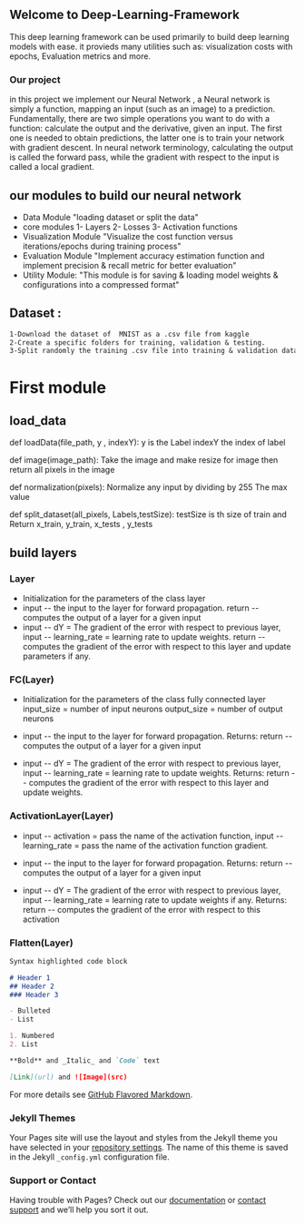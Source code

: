 ## Welcome to Deep-Learning-Framework

This deep learning framework can be used primarily to build deep learning models with ease. it provieds many utilities such as: visualization costs with epochs, Evaluation metrics and more.

### Our project

in this project we implement our Neural Network , a Neural network is simply a function, mapping an input (such as an image) to a prediction. Fundamentally, there are two simple operations you want to do with a function: calculate the output and the derivative, given an input. The first one is needed to obtain predictions, the latter one is to train your network with gradient descent. In neural network terminology, calculating the output is called the forward pass, while the gradient with respect to the input is called a local gradient.

## our modules to build our neural network
- Data Module "loading dataset or split the data"
- core modules
  1- Layers
  2- Losses
  3- Activation functions
- Visualization Module "Visualize the cost function versus iterations/epochs during training process"
- Evaluation Module "Implement accuracy estimation function and implement precision & recall metric for better evaluation"
- Utility Module: "This module is for saving & loading model weights & configurations into a compressed format"

## Dataset :
```markdown
1-Download the dataset of  MNIST as a .csv file from kaggle
2-Create a specific folders for training, validation & testing.
3-Split randomly the training .csv file into training & validation dataset.
```
# First module
## load_data
def loadData(file_path, y , indexY):
y is the Label
indexY the index of label

def image(image_path): 
Take the image and make resize for image then return all pixels in the image

def normalization(pixels):
Normalize any input by dividing by 255 The max value

def split_dataset(all_pixels, Labels,testSize):
testSize is th size of train 
and Return x_train, y_train, x_tests , y_tests

## build layers
###  Layer
- Initialization for the parameters of the class layer
- input -- the input to the layer for forward propagation.
  return -- computes the output of a layer for a given input
- input -- dY = The gradient of the error with respect to previous layer,
  input -- learning_rate = learning rate to update weights.
  return -- computes the gradient of the error with respect to this layer and update parameters if any.
  
 ###  FC(Layer)

- Initialization for the parameters of the class fully connected layer
        input_size = number of input neurons
        output_size = number of output neurons

- input -- the input to the layer for forward propagation.
        Returns:
        return -- computes the output of a layer for a given input

- input -- dY = The gradient of the error with respect to previous layer,
        input -- learning_rate = learning rate to update weights.
        Returns:
        return -- computes the gradient of the error with respect to this layer and update weights.

### ActivationLayer(Layer)
- input -- activation = pass the name of the activation function,
        input -- learning_rate = pass the name of the activation function gradient.

- input -- the input to the layer for forward propagation.
        Returns:
        return -- computes the output of a layer for a given input

- input -- dY = The gradient of the error with respect to previous layer,
        input -- learning_rate = learning rate to update weights if any.
        Returns:
        return -- computes the gradient of the error with respect to this activation
        
### Flatten(Layer)    



```markdown
Syntax highlighted code block

# Header 1
## Header 2
### Header 3

- Bulleted
- List

1. Numbered
2. List

**Bold** and _Italic_ and `Code` text

[Link](url) and ![Image](src)
```

For more details see [GitHub Flavored Markdown](https://guides.github.com/features/mastering-markdown/).

### Jekyll Themes

Your Pages site will use the layout and styles from the Jekyll theme you have selected in your [repository settings](https://github.com/Maisuody/GitHub-Pages/settings). The name of this theme is saved in the Jekyll `_config.yml` configuration file.

### Support or Contact

Having trouble with Pages? Check out our [documentation](https://docs.github.com/categories/github-pages-basics/) or [contact support](https://support.github.com/contact) and we’ll help you sort it out.
